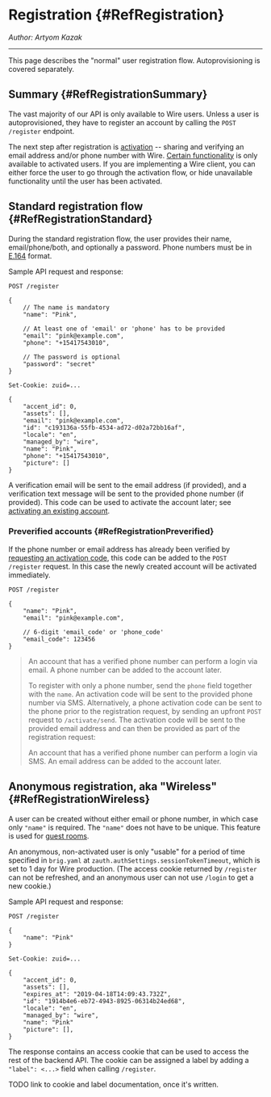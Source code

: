 # Registration {#RefRegistration}

_Author: Artyom Kazak_

---

This page describes the "normal" user registration flow. Autoprovisioning is covered separately.

## Summary {#RefRegistrationSummary}

The vast majority of our API is only available to Wire users. Unless a user is autoprovisioned, they have to register an account by calling the `POST /register` endpoint.

The next step after registration is [activation](activation.md) -- sharing and verifying an email address and/or phone number with Wire. [Certain functionality](activation.md#RefActivationBenefits) is only available to activated users. If you are implementing a Wire client, you can either force the user to go through the activation flow, or hide unavailable functionality until the user has been activated.

## Standard registration flow {#RefRegistrationStandard}

During the standard registration flow, the user provides their name, email/phone/both, and optionally a password. Phone numbers must be in [E.164][] format.

[E.164]: https://en.wikipedia.org/wiki/E.164

Sample API request and response:

```
POST /register

{
    // The name is mandatory
    "name": "Pink",

    // At least one of 'email' or 'phone' has to be provided
    "email": "pink@example.com",
    "phone": "+15417543010",

    // The password is optional
    "password": "secret"
}
```

```
Set-Cookie: zuid=...

{
    "accent_id": 0,
    "assets": [],
    "email": "pink@example.com",
    "id": "c193136a-55fb-4534-ad72-d02a72bb16af",
    "locale": "en",
    "managed_by": "wire",
    "name": "Pink",
    "phone": "+15417543010",
    "picture": []
}
```

A verification email will be sent to the email address (if provided), and a verification text message will be sent to the provided phone number (if provided). This code can be used to activate the account later; see [activating an existing account](activation.md#RefActivationSubmit).

### Preverified accounts {#RefRegistrationPreverified}

If the phone number or email address has already been verified by [requesting an activation code](activation.md#RefActivationRequest), this code can be added to the `POST /register` request. In this case the newly created account will be activated immediately.

```
POST /register

{
    "name": "Pink",
    "email": "pink@example.com",

    // 6-digit 'email_code' or 'phone_code'
    "email_code": 123456
}
```

> An account that has a verified phone number can perform a login via email. A phone number can be added to the account later.
>
> To register with only a phone number, send the `phone` field together with the `name`. An activation code will be sent to the provided phone number via SMS. Alternatively, a phone activation code can be sent to the phone prior to the registration request, by sending an upfront `POST` request to `/activate/send`. The activation code will be sent to the provided email address and can then be provided as part of the registration request:
>
> An account that has a verified phone number can perform a login via SMS. An email address can be added to the account later.

## Anonymous registration, aka "Wireless" {#RefRegistrationWireless}

A user can be created without either email or phone number, in which case only `"name"` is required. The `"name"` does not have to be unique. This feature is used for [guest rooms](https://wire.com/en/features/encrypted-guest-rooms/).

An anonymous, non-activated user is only "usable" for a period of time specified in `brig.yaml` at `zauth.authSettings.sessionTokenTimeout`, which is set to 1 day for Wire production. (The access cookie returned by `/register` can not be refreshed, and an anonymous user can not use `/login` to get a new cookie.)

Sample API request and response:

```
POST /register

{
    "name": "Pink"
}
```

```
Set-Cookie: zuid=...

{
    "accent_id": 0,
    "assets": [],
    "expires_at": "2019-04-18T14:09:43.732Z",
    "id": "1914b4e6-eb72-4943-8925-06314b24ed68",
    "locale": "en",
    "managed_by": "wire",
    "name": "Pink"
    "picture": [],
}
```

The response contains an access cookie that can be used to access the rest of the backend API. The cookie can be assigned a label by adding a `"label": <...>` field when calling `/register`.

TODO link to cookie and label documentation, once it's written.
